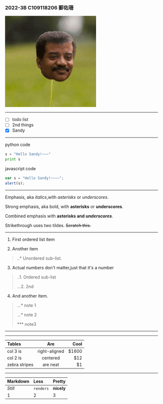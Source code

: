 ### 2022-3B C109118206 鄞佑珊
![123](123.gif "123")

---
- [ ] todo list
- [ ] 2nd things
- [x] Sandy
---

python code
```python
s = "Hello Sandy!~~~"
print s
```
javascript code
```js
var s = "Hello Sandy!~~~~";
alert(s);
```

---

Emphasis, aka *italics*,with *asterisks* or *underscores*.

Strong emphasis, aka bold, with **asterisks** or **underscores**.

Combined emphasis with **asterisks and *underscores***.

Strikethrough uses two tildes. ~~Scratch this.~~

---

1. First ordered list item

2. Another item
>..* Unordered sub-list. 

3. Actual numbers don't matter,just that it's a number
>..1. Ordered sub-list
>
>...2. 2nd

4. And another item.
>...* note 1
>
>...* note 2
>
>*** note3

---

---
|**Tables**|**Are**|**Cool**|
|:-------|:---:|-----:|
|col 3 is|right-aligned|$1600|
|col 2 is|centered|$12|
|zebra stripes|are neat|$1|
---
|**Markdown**|**Less**|**Pretty**|
|:---------|:-----|:-------|
|*Still*|`renders`|**nicely**|
|1|2|3|

